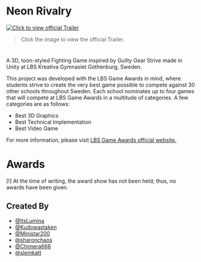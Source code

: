 # Neon Rivalry
[![Click to view official Trailer](https://github.com/ltsLumina/FightingGame/assets/119983088/63bf24ac-f5d7-4973-9053-f81e23b5ba9c)](https://www.youtube.com/watch?v=UevxVm1XZMU)
> Click the image to view the official Trailer.

#

A 3D, toon-styled Fighting Game inspired by Guilty Gear Strive made in Unity at LBS Kreativa Gymnasiet Gothenburg, Sweden.

This project was developed with the LBS Game Awards in mind, where students strive to create the very best game possible to compete against 30 other schools throughout Sweden.
Each school nominates up to four games that will compete at LBS Game Awards in a multitude of categories. A few categories are as follows: 
- Best 3D Graphics
- Best Technical Implementation
- Best Video Game

For more information, please visit [LBS Game Awards official website.](https://lbs.se/lbs-awards/game-awards/)

# Awards
[!] At the time of writing, the award show has not been held; thus, no awards have been given.

## Created By
   - [@ItsLumina](https://github.com/ltsLumina)
   - [@Kudowastaken](https://github.com/Kudowastaken)
   - [@Ministar200](https://github.com/Ministar200)
   - [@sharonchaos](https://github.com/sharonchaos)
   - [@Chimera666](https://github.com/Chimera666)
   - [@slemkatt](https://github.com/slemkatt)
